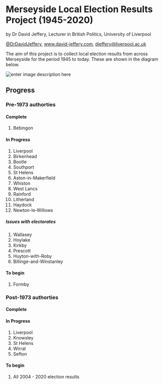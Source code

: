 # Merseyside Local Election Results Project (1945-2020)
by Dr David Jeffery, Lecturer in British Politics, University of Liverpool

[@DrDavidJeffery](www.twitter.com/DrDavidJeffery), www.david-jeffery.com, djeffery@liverpool.ac.uk

The aim of this project is to collect local election results from across Merseyside for the period 1945 to today. These are shown in the diagram below.

![enter image description here](https://upload.wikimedia.org/wikipedia/commons/6/62/Merseyside_County.png)

## Progress

### Pre-1973 authorties

#### Complete
 1. Bebingon

#### In Progress
 1. Liverpool
 2. Birkenhead
 3. Bootle
 4. Southport
 5. St Helens
 6. Aston-in-Makerfield 
 7. Whiston 
 8. West Lancs 
 9. Rainford 
 10. Litherland 
 11. Haydock
 12. Newton-le-Willows

##### Issues with electorates
1. Wallasey
2. Hoylake
3. Kirkby
4. Prescott
5. Huyton-with-Roby
6. Billinge-and-Winstanley

#### To begin
 1. Formby
 
### Post-1973 authorties

#### Complete

#### In Progress
 1. Liverpool
 2. Knowsley
 3. St Helens
 4. Wirral
 5. Sefton
 
#### To begin
1. All 2004 - 2020 election results
